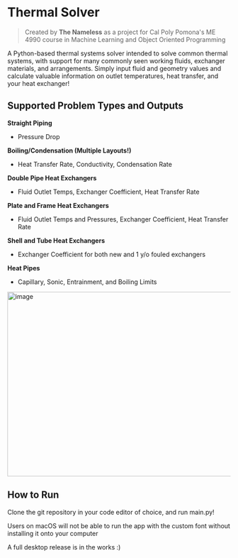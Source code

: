 # Thermal Solver

> Created by **The Nameless** as a project for Cal Poly Pomona's ME 4990 course in Machine Learning and Object Oriented Programming

A Python-based thermal systems solver intended to solve common thermal systems, with support for many commonly seen working fluids, exchanger materials, and arrangements. Simply input fluid and geometry values and calculate valuable information on outlet temperatures, heat transfer, and your heat exchanger!

## Supported Problem Types and Outputs
**Straight Piping**
- Pressure Drop

**Boiling/Condensation (Multiple Layouts!)** 
- Heat Transfer Rate, Conductivity, Condensation Rate

**Double Pipe Heat Exchangers**
- Fluid Outlet Temps, Exchanger Coefficient, Heat Transfer Rate

**Plate and Frame Heat Exchangers**
- Fluid Outlet Temps and Pressures, Exchanger Coefficient, Heat Transfer Rate

**Shell and Tube Heat Exchangers**
- Exchanger Coefficient for both new and 1 y/o fouled exchangers

**Heat Pipes**
- Capillary, Sonic, Entrainment, and Boiling Limits
  
<img width="623" height="416" alt="image" src="https://github.com/user-attachments/assets/4feb9449-b3e5-4c7c-9463-d8c32df84218" />

## How to Run
Clone the git repository in your code editor of choice, and run main.py! 

Users on macOS will not be able to run the app with the custom font without installing it onto your computer

A full desktop release is in the works :)
